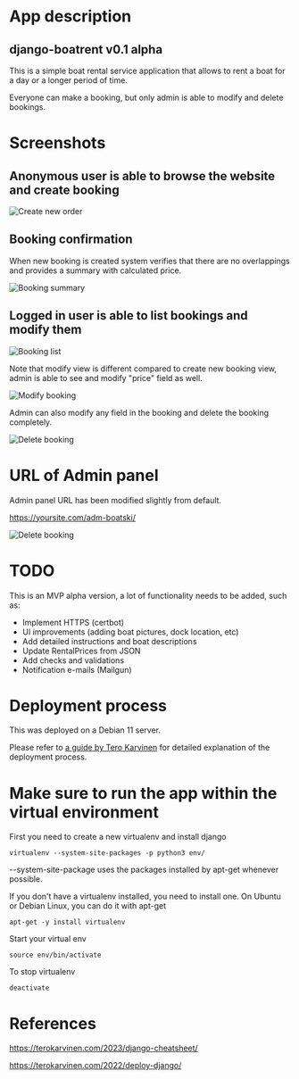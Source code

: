 # App description

## django-boatrent v0.1 alpha

This is a simple boat rental service application that allows to rent a boat for a day or a longer period of time.

Everyone can make a booking, but only admin is able to modify and delete bookings.

# Screenshots

## Anonymous user is able to browse the website and create booking

![Create new order](1.png "Create new order")

## Booking confirmation

When new booking is created system verifies that there are no overlappings and provides a summary with calculated price.

![Booking summary](2.png "Bookings summary")

## Logged in user is able to list bookings and modify them

![Booking list](3.png "Booking list")

Note that modify view is different compared to create new booking view, admin is able to see and modify "price" field as well. 

![Modify booking](4.png "Delete booking")

Admin can also modify any field in the booking and delete the booking completely.

![Delete booking](5.png "Delete booking")

# URL of Admin panel

Admin panel URL has been modified slightly from default.

https://yoursite.com/adm-boatski/

![Delete booking](6.png "Delete booking")

# TODO
This is an MVP alpha version, a lot of functionality needs to be added, such as:

- Implement HTTPS (certbot)
- UI improvements (adding boat pictures, dock location, etc)
- Add detailed instructions and boat descriptions
- Update RentalPrices from JSON
- Add checks and validations
- Notification e-mails (Mailgun)

# Deployment process

This was deployed on a Debian 11 server.

Please refer to [a guide by Tero Karvinen](https://terokarvinen.com/2022/deploy-django/?fromSearch=deploy) for detailed explanation of the deployment process.

# Make sure to run the app within the virtual environment

First you need to create a new virtualenv and install django

	virtualenv --system-site-packages -p python3 env/

--system-site-package uses the packages installed by apt-get whenever possible.

If you don't have a virtualenv installed, you need to install one. On Ubuntu or Debian Linux, you can do it with apt-get

	apt-get -y install virtualenv

Start your virtual env

	source env/bin/activate

To stop virtualenv

	deactivate

# References
https://terokarvinen.com/2023/django-cheatsheet/

https://terokarvinen.com/2022/deploy-django/
